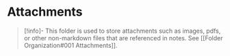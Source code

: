 # Attachments

> [!info]-
> This folder is used to store attachments such as images, pdfs, or other non-markdown files that are referenced in notes. See [[Folder Organization#001 Attachments]].
